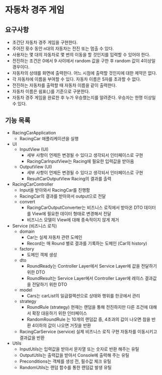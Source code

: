 # 자동차 경주 게임

## 요구사항

- 초간단 자동차 경주 게임을 구현한다.
- 주어진 횟수 동안 n대의 자동차는 전진 또는 멈출 수 있다.
- 사용자는 몇 대의 자동차로 몇 번의 이동을 할 것인지를 입력할 수 있어야 한다.
- 전진하는 조건은 0에서 9 사이에서 random 값을 구한 후 random 값이 4이상일 경우이다.
- 자동차의 상태를 화면에 출력한다. 어느 시점에 출력할 것인지에 대한 제약은 없다.
- 각 자동차에 이름을 부여할 수 있다. 자동차 이름은 5자를 초과할 수 없다.
- 전진하는 자동차를 출력할 때 자동차 이름을 같이 출력한다.
- 자동차 이름은 쉼표(,)를 기준으로 구분한다.
- 자동차 경주 게임을 완료한 후 누가 우승했는지를 알려준다. 우승자는 한명 이상일 수 있다.

## 기능 목록

- RacingCarApplication
    - RacingCar 애플리케이션을 실행
- UI
    - InputView (UI)
        - 세부 사항이 언제든 변경될 수 있다고 생각되서 인터페이스로 구현
        - RacingCarInputView는 Racing에 필요한 입력값을 받아옴
    - OutputView (UI)
        - 세부 사항이 언제든 변경될 수 있다고 생각되서 인터페이스로 구현
        - ResultCarOutputView Racing의 결과를 출력
- RacingCarController
    - Input을 받아와서 RacingCar를 진행함
    - RacingCar의 결과를 받아와서 output으로 전달
    - convert
        - RacingCarOutputConverter는 비즈니스 로직에서 받아온 DTO 데이터를 View에 필요한 데이터 형태로 변경해서 전달
        - 비즈니스 모델이 View에 대해 종속적이지 않게 제거
- Service (비즈니스 로직)
    - domain
        - Car는 실제 자동차 관련 도메인
        - Record는 매 Round 별로 결과를 기록하는 도메인 (Car의 history)
    - factory
        - 도메인 객체 생성
    - dto
        - RoundReady는 Controller Layer에서 Service Layer에 값을 전달하기 위한 DTO
        - RoundResult는 Service Layer에서 Controller Layer에 레이스 결과값을 전달하기 위한 DTO
    - model
        - Cars는 carList의 일급컬렉션으로 상태와 행위를 한곳에서 관리
    - strategy
        - RoundRule (strategy) 현재는 랜덤을 통해 전진하지만 다른 조건에 대해서 확장 대응하기 위한 인터페이스
        - RandomRoundRule 는 10개의 랜덤값 중, 4초과의 값이 나오면 참을 반환 4이하의 값이 나오면 거짓을 반환
    - RacingCarService (service) 실제 비즈니스 로직 구현 자동차를 이동시키고 결과값을 반환
- Utils
    - InputUtils는 입력값을 받아서 문자열 또는 숫자로 반환 해주는 유틸
    - OutputUtils는 출력값을 받아서 Console에 출력해 주는 유틸
    - Preconditions는 객체를 생성 전, 필수값 체크 유틸
    - RandomUtils는 랜덤 함수를 통한 랜덤값 발생 유틸
